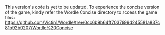 This version's code is yet to be updated.
To experience the concise version of the game, kindly refer the Wordle Concise directory to access the game files:
https://github.com/Victin1/Wordle/tree/0cc6b9b64ff7037999d245581a837c81b92b0207/Wordle%20Concise
